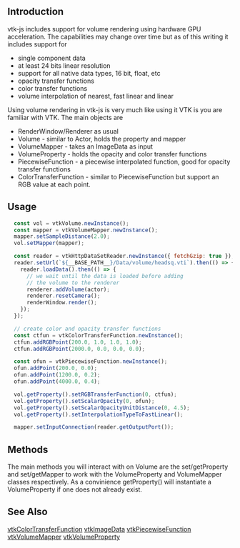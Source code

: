 ## Introduction

vtk-js includes support for volume rendering using
hardware GPU acceleration. The capabilities may change 
over time but as of this writing it includes support for

- single component data
- at least 24 bits linear resolution
- support for all native data types, 16 bit, float, etc
- opacity transfer functions
- color transfer functions
- volume interpolation of nearest, fast linear and linear

Using volume rendering in vtk-js is very much like using it
VTK is you are familiar with VTK. The main objects are

- RenderWindow/Renderer as usual
- Volume  - similar to Actor, holds the property and mapper
- VolumeMapper - takes an ImageData as input
- VolumeProperty - holds the opacity and color transfer functions
- PiecewiseFunction - a piecewise interpolated function,
good for opacity transfer functions
- ColorTransferFunction - similar to PiecewiseFunction but
support an RGB value at each point.

## Usage

```js
  const vol = vtkVolume.newInstance();
  const mapper = vtkVolumeMapper.newInstance();
  mapper.setSampleDistance(2.0);
  vol.setMapper(mapper);

  const reader = vtkHttpDataSetReader.newInstance({ fetchGzip: true });
  reader.setUrl(`${__BASE_PATH__}/Data/volume/headsq.vti`).then(() => {
    reader.loadData().then(() => {
      // we wait until the data is loaded before adding
      // the volume to the renderer
      renderer.addVolume(actor);
      renderer.resetCamera();
      renderWindow.render();
    });
  });

  // create color and opacity transfer functions
  const ctfun = vtkColorTransferFunction.newInstance();
  ctfun.addRGBPoint(200.0, 1.0, 1.0, 1.0);
  ctfun.addRGBPoint(2000.0, 0.0, 0.0, 0.0);

  const ofun = vtkPiecewiseFunction.newInstance();
  ofun.addPoint(200.0, 0.0);
  ofun.addPoint(1200.0, 0.2);
  ofun.addPoint(4000.0, 0.4);

  vol.getProperty().setRGBTransferFunction(0, ctfun);
  vol.getProperty().setScalarOpacity(0, ofun);
  vol.getProperty().setScalarOpacityUnitDistance(0, 4.5);
  vol.getProperty().setInterpolationTypeToFastLinear();

  mapper.setInputConnection(reader.getOutputPort());
```
## Methods

The main methods you will interact with on Volume are
the set/getProperty and set/getMapper to work with the
VolumeProperty and VolumeMapper classes respectively.
As a convinience getProperty() will instantiate a 
VolumeProperty if one does not already exist.

## See Also

[vtkColorTransferFunction](./Rendering_Core_ColorTransferFunction.html) 
[vtkImageData](./Common_DataModel_ImageData.html) 
[vtkPiecewiseFunction](./Common_DataModel_PiecewiseFunction.html) 
[vtkVolumeMapper](./Rendering_Core_VolumeMapper.html) 
[vtkVolumeProperty](./Rendering_Core_VolumeProperty.html) 
